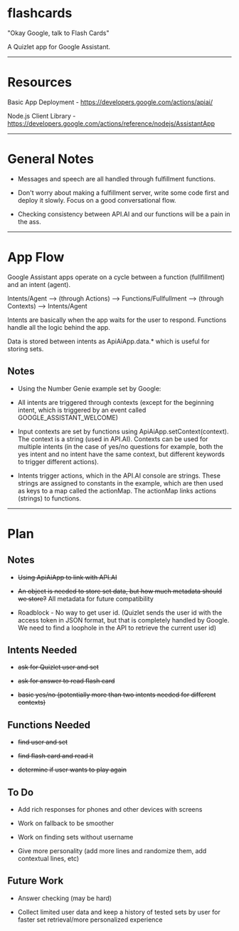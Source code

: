 # flashcards

"Okay Google, talk to Flash Cards"

A Quizlet app for Google Assistant.

---

# Resources

Basic App Deployment   - https://developers.google.com/actions/apiai/

Node.js Client Library - https://developers.google.com/actions/reference/nodejs/AssistantApp

---

# General Notes

- Messages and speech are all handled through fulfillment functions.

- Don't worry about making a fulfillment server, write some code first and deploy it slowly. Focus on a good conversational flow.

- Checking consistency between API.AI and our functions will be a pain in the ass.

---

# App Flow

Google Assistant apps operate on a cycle between a function (fullfillment) and an intent (agent).

Intents/Agent --> (through Actions) --> Functions/Fullfullment --> (through Contexts) --> Intents/Agent

Intents are basically when the app waits for the user to respond. Functions handle all the logic behind the app.

Data is stored between intents as ApiAiApp.data.* which is useful for storing sets.


## Notes

- Using the Number Genie example set by Google:

- All intents are triggered through contexts (except for the beginning intent, which is triggered by an event called GOOGLE_ASSISTANT_WELCOME)

- Input contexts are set by functions using ApiAiApp.setContext(context). The context is a string (used in API.AI). Contexts can be used for multiple intents (in the case of yes/no questions for example, both the yes intent and no intent have the same context, but different keywords to trigger different actions).

- Intents trigger actions, which in the API.AI console are strings. These strings are assigned to constants in the example, which are then used as keys to a map called the actionMap. The actionMap links actions (strings) to functions.

---

# Plan

## Notes

- ~~Using ApiAiApp to link with API.AI~~

- ~~An object is needed to store set data, but how much metadata should we store?~~ All metadata for future compatibility

- Roadblock - No way to get user id. (Quizlet sends the user id with the access token in JSON format, but that is completely handled by Google. We need to find a loophole in the API to retrieve the current user id)

## Intents Needed

- ~~ask for Quizlet user and set~~

- ~~ask for answer to read flash card~~

- ~~basic yes/no (potentially more than two intents needed for different contexts)~~

## Functions Needed

- ~~find user and set~~

- ~~find flash card and read it~~

- ~~determine if user wants to play again~~

## To Do

- Add rich responses for phones and other devices with screens

- Work on fallback to be smoother

- Work on finding sets without username

- Give more personality (add more lines and randomize them, add contextual lines, etc)

## Future Work

- Answer checking (may be hard)

- Collect limited user data and keep a history of tested sets by user for faster set retrieval/more personalized experience
